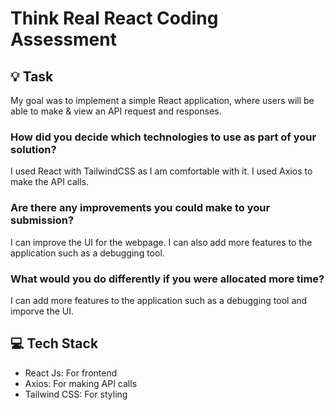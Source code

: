 # Think Real React Coding Assessment

## 💡 Task

My goal was to implement a simple React application, where users will be able to make & view an API request and responses.

### How did you decide which technologies to use as part of your solution?

I used React with TailwindCSS as I am comfortable with it. I used Axios to make the API calls.

### Are there any improvements you could make to your submission?

I can improve the UI for the webpage. I can also add more features to the application such as a debugging tool.

### What would you do differently if you were allocated more time?

I can add more features to the application such as a debugging tool and imporve the UI.

## 💻 Tech Stack

- React Js: For frontend
- Axios: For making API calls
- Tailwind CSS: For styling
